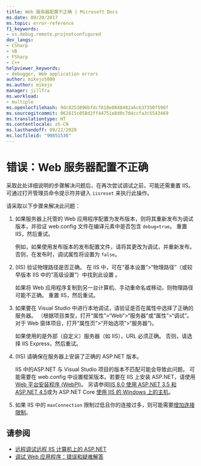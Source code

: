 ```yaml
---
title: Web 服务器配置不正确 | Microsoft Docs
ms.date: 09/20/2017
ms.topic: error-reference
f1_keywords:
- vs.debug.remote.projnotconfigured
dev_langs:
- CSharp
- VB
- FSharp
- C++
helpviewer_keywords:
- debugger, Web application errors
author: mikejo5000
ms.author: mikejo
manager: jillfra
ms.workload:
- multiple
ms.openlocfilehash: 9dc8253896bfdcf818e0848482a6c637350f590f
ms.sourcegitcommit: 062615c058d2ff44751e8d0c704ccfa3c5543469
ms.translationtype: HT
ms.contentlocale: zh-CN
ms.lasthandoff: 09/22/2020
ms.locfileid: "90851536"
---
```

# <a name="error-the-web-server-is-not-configured-correctly"></a>错误：Web 服务器配置不正确

采取此处详细说明的步骤解决问题后，在再次尝试调试之前，可能还需重置 IIS。 可通过打开管理员命令提示符并键入 `iisreset` 来执行此操作。

请采取以下步骤来解决此问题：

1. 如果服务器上托管的 Web 应用程序配置为发布版本，则将其重新发布为调试版本，并验证 web.config 文件在编译元素中是否包含 `debug=true`。 重置 IIS，然后重试。

    例如，如果使用发布版本的发布配置文件，请将其更改为调试，并重新发布。 否则，在发布时，调试属性将设置为 `false`。

2. (IIS) 验证物理路径是否正确。 在 IIS 中，可在“基本设置”>“物理路径”（或较早版本 IIS 中的“高级设置”）中找到此设置 。

    如果将 Web 应用程序复制到另一台计算机、手动重命名或移动，则物理路径可能不正确。 重置 IIS，然后重试。

3. 如果要在 Visual Studio 中进行本地调试，请验证是否在属性中选择了正确的服务器。 （根据项目类型，打开“属性”>“Web”>“服务器”或“属性”>“调试”。 对于 Web 窗体项目，打开“属性页”>“开始选项”>“服务器”)。

    如果使用的是外部（自定义）服务器（如 IIS），URL 必须正确。 否则，请选择 IIS Express，然后重试。

4. (IIS) 请确保在服务器上安装了正确的 ASP.NET 版本。

    IIS 中的ASP.NET 与 Visual Studio 项目的版本不匹配可能会导致此问题。 可能需要在 web.config 中设置框架版本。若要在 IIS 上安装 ASP.NET，请使用 [Web 平台安装程序 (WebPI)](https://www.microsoft.com/web/downloads/platform.aspx)。 另请参阅[IIS 8.0 使用 ASP.NET 3.5 和 ASP.NET 4.5](/iis/get-started/whats-new-in-iis-8/iis-80-using-aspnet-35-and-aspnet-45)或为 ASP.NET Core [使用 IIS 的 Windows 上的主机](https://docs.asp.net/en/latest/publishing/iis.html)。

4. 如果 IIS 中的 `maxConnection` 限制过低且你的连接过多，则可能需要[增加连接限制](/iis/configuration/system.applicationhost/sites/sitedefaults/limits)。

## <a name="see-also"></a>请参阅
- [远程调试远程 IIS 计算机上的 ASP.NET](../debugger/remote-debugging-aspnet-on-a-remote-iis-7-5-computer.md)
- [调试 Web 应用程序：错误和疑难解答](../debugger/debugging-web-applications-errors-and-troubleshooting.md)